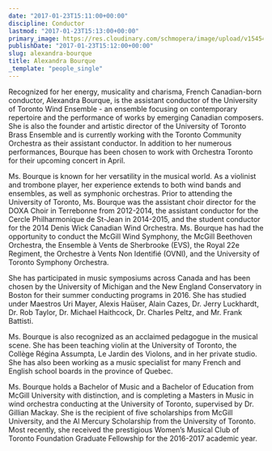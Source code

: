 ```yaml
---
date: "2017-01-23T15:11:00+00:00"
discipline: Conductor
lastmod: "2017-01-23T15:13:00+00:00"
primary_image: https://res.cloudinary.com/schmopera/image/upload/v1545409169/media/webhook-uploads/1485184293700/2017-01-23---Alexandra-Bourque.jpg.jpg
publishDate: "2017-01-23T15:12:00+00:00"
slug: alexandra-bourque
title: Alexandra Bourque
_template: "people_single"
---
```


Recognized for her energy, musicality and charisma, French Canadian-born conductor, Alexandra Bourque, is the assistant conductor of the University of Toronto Wind Ensemble - an ensemble focusing on contemporary repertoire and the performance of works by emerging Canadian composers. She is also the founder and artistic director of the University of Toronto Brass Ensemble and is currently working with the Toronto Community Orchestra as their assistant conductor. In addition to her numerous performances, Bourque has been chosen to work with Orchestra Toronto for their upcoming concert in April. 

Ms. Bourque is known for her versatility in the musical world. As a violinist and trombone player, her experience extends to both wind bands and ensembles, as well as symphonic orchestras. Prior to attending the University of Toronto, Ms. Bourque was the assistant choir director for the DOXA Choir in Terrebonne from 2012-2014, the assistant conductor for the Cercle Philharmonique de St-Jean in 2014-2015, and the student conductor for the 2014 Denis Wick Canadian Wind Orchestra. Ms. Bourque has had the opportunity to conduct the McGill Wind Symphony, the McGill Beethoven Orchestra, the Ensemble à Vents de Sherbrooke (EVS), the Royal 22e Regiment, the Orchestre à Vents Non Identifié (OVNI), and the University of Toronto Symphony Orchestra. 

She has participated in music symposiums across Canada and has been chosen by the University of Michigan and the New England Conservatory in Boston for their summer conducting programs in 2016. She has studied under Maestros Uri Mayer, Alexis Haüser, Alain Cazes, Dr. Jerry Luckhardt, Dr. Rob Taylor, Dr. Michael Haithcock, Dr. Charles Peltz, and Mr. Frank Battisti. 

Ms. Bourque is also recognized as an acclaimed pedagogue in the musical scene. She has been teaching violin at the University of Toronto, the Collège Régina Assumpta, Le Jardin des Violons, and in her private studio. She has also been working as a music specialist for many French and English school boards in the province of Quebec.

Ms. Bourque holds a Bachelor of Music and a Bachelor of Education from McGill University with distinction, and is completing a Masters in Music in wind orchestra conducting at the University of Toronto, supervised by Dr. Gillian Mackay. She is the recipient of five scholarships from McGill University, and the Al Mercury Scholarship from the University of Toronto. Most recently, she received the prestigious Women’s Musical Club of Toronto Foundation Graduate Fellowship for the 2016-2017 academic year.
